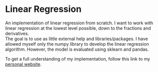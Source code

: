 # Linear Regression
An implementation of linear regression from scratch. I want to work with linear regression at the lowest level possible, down to the fractions and derivatives.  
The goal is to use as little external help and libraries/packages. I have allowed myself only the numpy library to develop the linear regression algorithm. However, the model is evaluated using sklearn and pandas.  

To get a full understanding of my implementation, follow this link to my [personal website](https://areel.notion.site/).
